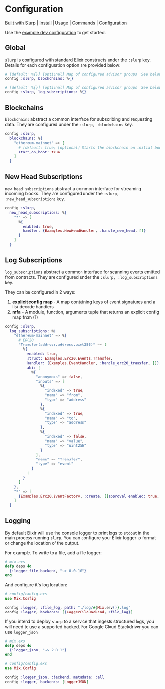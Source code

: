 # Configuration

[Built with Slurp](./BUILT_WITH_SLURP.md) | [Install](#install) | [Usage](#usage) | [Commands](./COMMANDS.md) | [Configuration](./CONFIGURATION.md)

Use the [example dev configuration](../config/runtime.exs#L18) to get started.

## Global

`slurp` is configured with standard [Elixir](https://elixir-lang.org/getting-started/mix-otp/config-and-releases.html)
constructs under the `:slurp` key. Details for each configuration option are provided below:

```elixir
# [default: %{}] [optional] Map of configured advisor groups. See below for more details.
config :slurp, blockchains: %{}

# [default: %{}] [optional] Map of configured advisor groups. See below for more details.
config :slurp, log_subscriptions: %{}
```

## Blockchains

`blockchains` abstract a common interface for subscribing and requesting data.
They are configured under the `:slurp, :blockchains` key.

```elixir
config :slurp,
  blockchains: %{
    "ethereum-mainnet" => [
      # [default: true] [optional] Starts the blockchain on initial boot
      start_on_boot: true
    ]
  }
```

## New Head Subscriptions

`new_head_subscriptions` abstract a common interface for streaming incoming blocks. They
are configured under the `:slurp, :new_head_subscriptions` key.

```elixir
config :slurp,
  new_head_subscriptions: %{
    "*" => [
      %{
        enabled: true,
        handler: {Examples.NewHeadHandler, :handle_new_head, []}
      }
    ]
  }
```

## Log Subscriptions

`log_subscriptions` abstract a common interface for scanning events emitted
from contracts. They are configured under the `:slurp, :log_subscriptions` key.

They can be configured in 2 ways:
1. **explicit config map** - A map containing keys of event signatures and a list decode handlers
2. **mfa** - A module, function, arguments tuple that returns an explicit config map from (1)

```elixir
config :slurp,
  log_subscriptions: %{
    "ethereum-mainnet" => %{
      # ERC20
      "Transfer(address,address,uint256)" => [
        %{
          enabled: true,
          struct: Examples.Erc20.Events.Transfer,
          handler: {Examples.EventHandler, :handle_erc20_transfer, []},
          abi: [
            %{
              "anonymous" => false,
              "inputs" => [
                %{
                  "indexed" => true,
                  "name" => "from",
                  "type" => "address"
                },
                %{
                  "indexed" => true,
                  "name" => "to",
                  "type" => "address"
                },
                %{
                  "indexed" => false,
                  "name" => "value",
                  "type" => "uint256"
                }
              ],
              "name" => "Transfer",
              "type" => "event"
            }
          ]
        }
      ]
    },
    "*" => [
      {Examples.Erc20.EventFactory, :create, [[approval_enabled: true, transfer_enabled: true]]}
    ]
  }
```

## Logging

By default Elixir will use the console logger to print logs to `stdout` in the
main process running `slurp`. You can configure your Elixir logger to format
or change the location of the output.

For example. To write to a file, add a file logger:

```elixir
# mix.exs
defp deps do
  {:logger_file_backend, "~> 0.0.10"}
end
```

And configure it's log location:

```elixir
# config/config.exs
use Mix.Config

config :logger, :file_log, path: "./log/#{Mix.env()}.log"
config :logger, backends: [{LoggerFileBackend, :file_log}]
```

If you intend to deploy `slurp` to a service that ingests structured logs, you
will need to use a supported backed. For Google Cloud Stackdriver you can use `logger_json`

```elixir
# mix.exs
defp deps do
  {:logger_json, "~> 2.0.1"}
end

# config/config.exs
use Mix.Config

config :logger_json, :backend, metadata: :all
config :logger, backends: [LoggerJSON]
```
